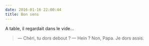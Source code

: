 ```yaml
---
date: 2016-01-16 22:00:44
title: Bon sens
---
```


A table, il regardait dans le vide…

> — Chéri, tu dors debout ?
> — Hein ? Non, Papa. Je dors assis.
